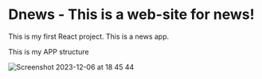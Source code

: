 # Dnews - This is a web-site for news!
This is my first React project. This is a news app.


This is my APP structure


![Screenshot 2023-12-06 at 18 45 44](https://github.com/dremsizov/Dnews/assets/106909276/4bec5d91-062a-48fa-811b-cf81473b69ef)
